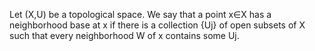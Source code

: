 Let (X,U) be a topological space. We say that a point x&#8712;X has a neighborhood base at x if there is a collection {Uj} of open subsets of X such that every neighborhood W of x contains some Uj.